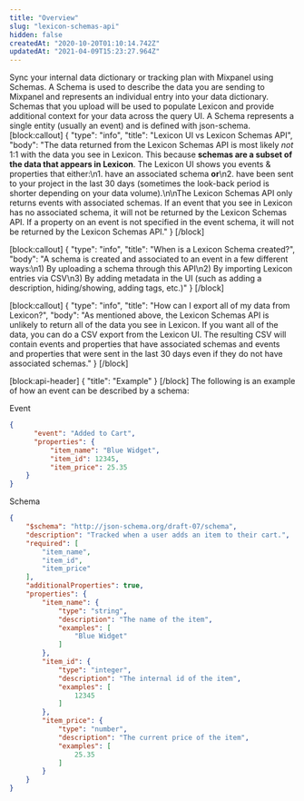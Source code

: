 ```yaml
---
title: "Overview"
slug: "lexicon-schemas-api"
hidden: false
createdAt: "2020-10-20T01:10:14.742Z"
updatedAt: "2021-04-09T15:23:27.964Z"
---
```

Sync your internal data dictionary or tracking plan with Mixpanel using Schemas. A Schema is used to describe the data you are sending to Mixpanel and represents an individual entry into your data dictionary. Schemas that you upload will be used to populate Lexicon and provide additional context for your data across the query UI. A Schema represents a single entity (usually an event) and is defined with json-schema.
[block:callout]
{
  "type": "info",
  "title": "Lexicon UI vs Lexicon Schemas API",
  "body": "The data returned from the Lexicon Schemas API is most likely *not* 1:1 with the data you see in Lexicon. This because **schemas are a subset of the data that appears in Lexicon**. The Lexicon UI shows you events & properties that either:\n1. have an associated schema **or**\n2. have been sent to your project in the last 30 days (sometimes the look-back period is shorter depending on your data volume).\n\nThe Lexicon Schemas API only returns events with associated schemas. If an event that you see in Lexicon has no associated schema, it will not be returned by the Lexicon Schemas API. If a property on an event is not specified in the event schema, it will not be returned by the Lexicon Schemas API."
}
[/block]

[block:callout]
{
  "type": "info",
  "title": "When is a Lexicon Schema created?",
  "body": "A schema is created and associated to an event in a few different ways:\n1) By uploading a schema through this API\n2) By importing Lexicon entries via CSV\n3) By adding metadata in the UI (such as adding a description, hiding/showing, adding tags, etc.)"
}
[/block]

[block:callout]
{
  "type": "info",
  "title": "How can I export all of my data from Lexicon?",
  "body": "As mentioned above, the Lexicon Schemas API is unlikely to return all of the data you see in Lexicon. If you want all of the data, you can do a CSV export from the Lexicon UI. The resulting CSV will contain events and properties that have associated schemas and events and properties that were sent in the last 30 days even if they do not have associated schemas."
}
[/block]

[block:api-header]
{
  "title": "Example"
}
[/block]
The following is an example of how an event can be described by a schema:

Event
```json
{
      "event": "Added to Cart",
      "properties": {
          "item_name": "Blue Widget",
          "item_id": 12345,
          "item_price": 25.35
    }
}
```

Schema
```json
{
    "$schema": "http://json-schema.org/draft-07/schema",
    "description": "Tracked when a user adds an item to their cart.",
    "required": [
        "item_name",
        "item_id",
        "item_price"
    ],
    "additionalProperties": true,
    "properties": {
        "item_name": {
            "type": "string",
            "description": "The name of the item",
            "examples": [
                "Blue Widget"
            ]
        },
        "item_id": {
            "type": "integer",
            "description": "The internal id of the item",
            "examples": [
                12345
            ]
        },
        "item_price": {
            "type": "number",
            "description": "The current price of the item",
            "examples": [
                25.35
            ]
        }
    }
}
```